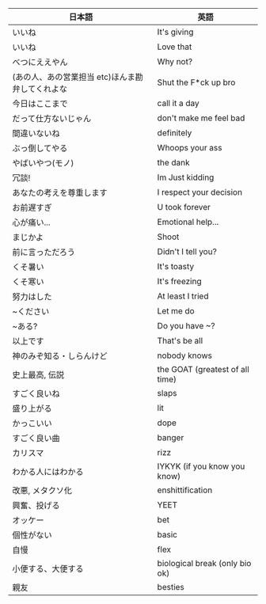 | 日本語 | 英語 |
| --- | --- |
| いいね | It's giving |
| いいね | Love that |
| べつにええやん | Why not? |
| (あの人、あの営業担当 etc)ほんま勘弁してくれよな | Shut the F*ck up bro |
| 今日はここまで | call it a day |
| だって仕方ないじゃん | don't make me feel bad |
| 間違いないね | definitely |
| ぶっ倒してやる | Whoops your ass |
| やばいやつ(モノ) | the dank |
| 冗談! | Im Just kidding |
| あなたの考えを尊重します | I respect your decision |
| お前遅すぎ | U took forever |
| 心が痛い... | Emotional help... |
| まじかよ | Shoot |
| 前に言っただろう | Didn't I tell you? |
| くそ暑い | It's toasty |
| くそ寒い | It's freezing |
| 努力はした | At least I tried |
| ~ください | Let me do|
| ~ある? | Do you have ~? |
| 以上です | That's be all |
| 神のみぞ知る・しらんけど | nobody knows |
| 史上最高, 伝説 | the GOAT (greatest of all time) |
| すごく良いね | slaps |
| 盛り上がる | lit |
| かっこいい | dope |
| すごく良い曲 | banger |
| カリスマ | rizz |
| わかる人にはわかる | IYKYK (if you know you know) |
| 改悪, メタクソ化 | enshittification |
| 興奮、投げる | YEET |
| オッケー | bet |
| 個性がない | basic |
| 自慢 | flex |
| 小便する、大便する | biological break (only bio ok) |
| 親友 | besties |
